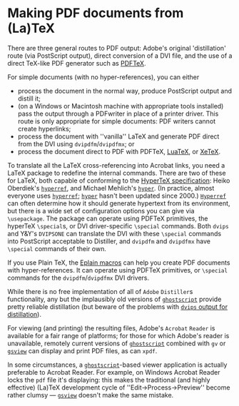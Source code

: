 # Making PDF documents from (La)TeX

There are three general routes to PDF output: Adobe's original
'distillation' route (via PostScript output), direct conversion of a
DVI file, and the use of a direct TeX-like PDF
generator such as [PDFTeX](./FAQ-whatpdftex.html).

For simple documents (with no hyper-references), you can either
  

-  process the document in the normal way, produce PostScript
    output and distill it;
-  (on a Windows or Macintosh machine with appropriate
    tools installed) pass the output through a PDFwriter in place
    of a printer driver.  This route is only appropriate for simple
    documents: PDF writers cannot create hyperlinks;
-  process the document with ''vanilla'' LaTeX and generate PDF
    direct from the DVI using `dvipdfm`/`dvipdfmx`; or 
-  process the document direct to PDF with PDFTeX,
    [LuaTeX](./FAQ-luatex.html), or [XeTeX](./FAQ-xetex.html).

To translate all the LaTeX cross-referencing into Acrobat
links, you need a LaTeX package to redefine
the internal commands.  There are two of these for LaTeX, both
capable of conforming to the
[HyperTeX specification](./FAQ-hyper.html):
Heiko Oberdiek's [`hyperref`](http://ctan.org/pkg/hyperref), and Michael Mehlich's
[`hyper`](http://ctan.org/pkg/hyper).  (In practice, almost everyone uses
[`hyperref`](http://ctan.org/pkg/hyperref); [`hyper`](http://ctan.org/pkg/hyper) hasn't been updated since 2000.)
[`Hyperref`](http://ctan.org/pkg/Hyperref) can often determine how it should generate
hypertext from its environment, but there is a wide set of
configuration options you can give via `\usepackage`.  The package
can operate using PDFTeX primitives, the hyperTeX
`\special`s, or DVI driver-specific `\special` commands.
Both `dvips` and Y&Y's `DVIPSONE` can
translate the DVI with these `\special` commands into
PostScript acceptable to Distiller, and
`dvipdfm` and `dvipdfmx` have `\special` commands of
their own.

If you use Plain TeX, the [Eplain macros](./FAQ-eplain.html) can
help you create PDF documents with hyper-references.
It can operate using PDFTeX primitives, or `\special` commands
for the `dvipdfm`/`dvipdfmx` DVI drivers.

While there is no free implementation of all of `Adobe`
`Distiller`s
functionality, any but the implausibly old versions of
[`ghostscript`](http://www.ghostscript.com/)
provide pretty reliable distillation (but beware of the problems with
[`dvips` output for distillation](./FAQ-dvips-pdf.html)).

For viewing (and printing) the resulting files, Adobe's
`Acrobat` `Reader` is available for a fair range of
platforms; for those for which Adobe's reader is unavailable, remotely
current versions of [`ghostscript`](http://www.ghostscript.com/)
combined with `gv` or
[`gsview`](http://www.ghostgum.com.au/) can display and
print PDF files, as can `xpdf`.

In some circumstances, a
[`ghostscript`](http://www.ghostscript.com/)-based viewer
application is actually preferable to Acrobat Reader.  For example, on
Windows Acrobat Reader locks the `pdf` file it's displaying: this
makes the traditional (and highly effective) (La)TeX development
cycle of ''Edit&rarr;Process&rarr;Preview'' become
rather clumsy&nbsp;&mdash; [`gsview`](http://www.ghostgum.com.au/)
doesn't make the same mistake.

